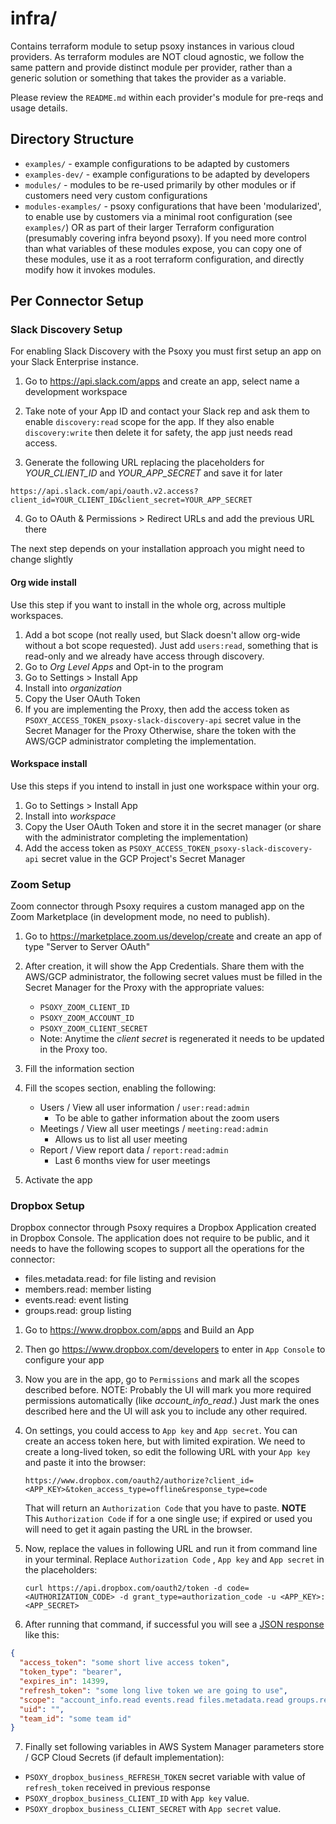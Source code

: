 # infra/

Contains terraform module to setup psoxy instances in various cloud providers. As terraform
modules are NOT cloud agnostic, we follow the same pattern and provide distinct module per
provider, rather than a generic solution or something that takes the provider as a variable.

Please review the `README.md` within each provider's module for pre-reqs and usage details.

## Directory Structure

  - `examples/` - example configurations to be adapted by customers
  - `examples-dev/` - example configurations to be adapted by developers
  - `modules/` - modules to be re-used primarily by other modules or if customers need very custom configurations
  - `modules-examples/` - psoxy configurations that have been 'modularized', to enable use by
    customers via a minimal root configuration (see `examples/`) OR as part of their larger
    Terraform configuration (presumably covering infra beyond psoxy). If you need more control than
    what variables of these  modules expose, you can copy one of these modules, use it as a root
    terraform configuration, and directly modify how it invokes modules.

## Per Connector Setup

### Slack Discovery Setup

For enabling Slack Discovery with the Psoxy you must first setup an app on your Slack Enterprise
instance.

1. Go to https://api.slack.com/apps and create an app, select name a development workspace

2. Take note of your App ID and contact your Slack rep and ask them to enable `discovery:read` scope for the app.
   If they also enable `discovery:write` then delete it for safety, the app just needs read access.

3. Generate the following URL replacing the placeholders for *YOUR_CLIENT_ID* and *YOUR_APP_SECRET* and save it for
   later

`https://api.slack.com/api/oauth.v2.access?client_id=YOUR_CLIENT_ID&client_secret=YOUR_APP_SECRET`

4. Go to OAuth & Permissions > Redirect URLs and add the previous URL there

The next step depends on your installation approach you might need to change slightly

#### Org wide install

Use this step if you want to install in the whole org, across multiple workspaces.

1. Add a bot scope (not really used, but Slack doesn't allow org-wide without a bot scope requested).
   Just add `users:read`, something that is read-only and we already have access through discovery.
2. Go to *Org Level Apps* and Opt-in to the program
3. Go to Settings > Install App
4. Install into *organization*
5. Copy the User OAuth Token
6. If you are implementing the Proxy, then add the access token as `PSOXY_ACCESS_TOKEN_psoxy-slack-discovery-api` secret
   value in the Secret Manager for the Proxy
   Otherwise, share the token with the AWS/GCP administrator completing the implementation.

#### Workspace install

Use this steps if you intend to install in just one workspace within your org.

1. Go to Settings > Install App
2. Install into *workspace*
3. Copy the User OAuth Token and store it in the secret manager (or share with the administrator completing the
   implementation)
4. Add the access token as `PSOXY_ACCESS_TOKEN_psoxy-slack-discovery-api` secret value in the GCP Project's Secret
   Manager

### Zoom Setup

Zoom connector through Psoxy requires a custom managed app on the Zoom Marketplace (in development
mode, no need to publish).

1. Go to https://marketplace.zoom.us/develop/create and create an app of type "Server to Server OAuth"
2. After creation, it will show the App Credentials. Share them with the AWS/GCP administrator, the
   following secret values must be filled in the Secret Manager for the Proxy with the appropriate values:

    - `PSOXY_ZOOM_CLIENT_ID`
    - `PSOXY_ZOOM_ACCOUNT_ID`
    - `PSOXY_ZOOM_CLIENT_SECRET`
    - Note: Anytime the *client secret* is regenerated it needs to be updated in the Proxy too.

3. Fill the information section

4. Fill the scopes section, enabling the following:

   - Users / View all user information / `user:read:admin`
     - To be able to gather information about the zoom users
   - Meetings / View all user meetings / `meeting:read:admin`
     - Allows us to list all user meeting
   - Report / View report data / `report:read:admin`
     - Last 6 months view for user meetings

5. Activate the app

### Dropbox Setup

Dropbox connector through Psoxy requires a Dropbox Application created in Dropbox Console. The application
does not require to be public, and it needs to have the following scopes to support
all the operations for the connector:

- files.metadata.read: for file listing and revision
- members.read: member listing
- events.read: event listing
- groups.read: group listing

1. Go to https://www.dropbox.com/apps and Build an App
2. Then go https://www.dropbox.com/developers to enter in `App Console` to configure your app
3. Now you are in the app, go to `Permissions` and mark all the scopes described before. NOTE: Probably the UI will mark
   you more required permissions automatically (like *account_info_read*.) Just mark the ones
   described here and the UI will ask you to include any other required.
4. On settings, you could access to `App key` and `App secret`. You can create an access token here, but with limited
   expiration. We need to create a long-lived token, so edit the following URL with your `App key` and paste it into the
   browser:

   `https://www.dropbox.com/oauth2/authorize?client_id=<APP_KEY>&token_access_type=offline&response_type=code`

   That will return an `Authorization Code` that you have to paste.
   **NOTE** This `Authorization Code` if for a one single use; if expired or used you will need to get it again pasting
   the
   URL in the browser.
5. Now, replace the values in following URL and run it from command line in your terminal. Replace `Authorization Code`
   , `App key`
   and `App secret` in the placeholders:

   `curl https://api.dropbox.com/oauth2/token -d code=<AUTHORIZATION_CODE> -d grant_type=authorization_code -u <APP_KEY>:<APP_SECRET>`
6. After running that command, if successful you will see
   a [JSON response](https://www.dropbox.com/developers/documentation/http/documentation#oauth2-authorize) like this:

```json
{
  "access_token": "some short live access token",
  "token_type": "bearer",
  "expires_in": 14399,
  "refresh_token": "some long live token we are going to use",
  "scope": "account_info.read events.read files.metadata.read groups.read members.read team_data.governance.read team_data.governance.write team_data.member",
  "uid": "",
  "team_id": "some team id"
}
```

7. Finally set following variables in AWS System Manager parameters store / GCP Cloud Secrets (if default
   implementation):

- `PSOXY_dropbox_business_REFRESH_TOKEN` secret variable with value of `refresh_token` received in previous response
- `PSOXY_dropbox_business_CLIENT_ID` with `App key` value.
- `PSOXY_dropbox_business_CLIENT_SECRET` with `App secret` value.
